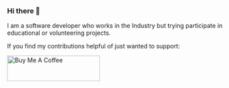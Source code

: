 ### Hi there 👋

I am a software developer who works in the Industry but trying participate in educational or volunteering projects.

If you find my contributions helpful of just wanted to support:

<a href="https://www.buymeacoffee.com/dkurt" target="_blank"><img src="https://cdn.buymeacoffee.com/buttons/v2/default-yellow.png" alt="Buy Me A Coffee" style="height: 60px !important;width: 217px !important;" ></a>

